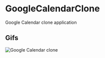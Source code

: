 # GoogleCalendarClone
Google Calendar clone application

## Gifs
![Google Calendar clone](https://user-images.githubusercontent.com/69151373/137549735-936a8c87-32b1-474e-9fc5-4a9a22d32221.gif)
